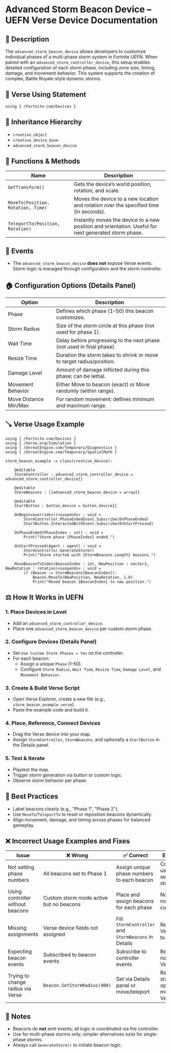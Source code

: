 # Advanced Storm Beacon Device – UEFN Verse Device Documentation

## 🔹 Description
The `advanced_storm_beacon_device` allows developers to customize individual phases of a multi-phase storm system in Fortnite UEFN. When paired with an `advanced_storm_controller_device`, this setup enables detailed configuration of each storm phase, including zone size, timing, damage, and movement behavior. This system supports the creation of complex, Battle Royale-style dynamic storms.

## 🧱 Verse Using Statement
```verse
using { /Fortnite.com/Devices }
```

## 🔗 Inheritance Hierarchy
- `creative_object`
- `creative_device_base`
- `advanced_storm_beacon_device`

## 🧉 Functions & Methods
| Name | Description |
|------|-------------|
| `GetTransform()` | Gets the device’s world position, rotation, and scale. |
| `MoveTo(Position, Rotation, Time)` | Moves the device to a new location and rotation over the specified time (in seconds). |
| `TeleportTo(Position, Rotation)` | Instantly moves the device to a new position and orientation. Useful for next generated storm phase. |

## 🧹 Events
- The `advanced_storm_beacon_device` **does not** expose Verse events. Storm logic is managed through configuration and the storm controller.

## 🏠 Configuration Options (Details Panel)
| Option | Description |
|--------|-------------|
| Phase | Defines which phase (1–50) this beacon customizes. |
| Storm Radius | Size of the storm circle at this phase (not used for phase 1). |
| Wait Time | Delay before progressing to the next phase (not used in final phase). |
| Resize Time | Duration the storm takes to shrink or move to target radius/position. |
| Damage Level | Amount of damage inflicted during this phase; can be lethal. |
| Movement Behavior | Either Move to beacon (exact) or Move randomly (within range). |
| Move Distance Min/Max | For random movement: defines minimum and maximum range. |

## 🪠 Verse Usage Example
```verse
using { /Fortnite.com/Devices }
using { /Verse.org/Simulation }
using { /UnrealEngine.com/Temporary/Diagnostics }
using { /UnrealEngine.com/Temporary/SpatialMath }

storm_beacon_example := class(creative_device):

    @editable
    StormController : advanced_storm_controller_device = advanced_storm_controller_device{}

    @editable
    StormBeacons : []advanced_storm_beacon_device = array{}

    @editable
    StartButton : button_device = button_device{}

    OnBegin<override>()<suspends> : void =
        StormController.PhaseEndedEvent.Subscribe(OnPhaseEnded)
        StartButton.InteractedWithEvent.Subscribe(OnStartPressed)

    OnPhaseEnded(PhaseIndex : int) : void =
        Print("Storm phase {PhaseIndex} ended.")

    OnStartPressed(Agent : agent) : void =
        StormController.GenerateStorm()
        Print("Storm started with {StormBeacons.Length} beacons.")

    MoveBeaconToIndex(BeaconIndex : int, NewPosition : vector3, NewRotation : rotation)<suspends> : void =
        if (Beacon := StormBeacons[BeaconIndex]):
            Beacon.MoveTo(NewPosition, NewRotation, 1.0)
            Print("Moved beacon {BeaconIndex} to new position.")
```

## ⚖️ How It Works in UEFN
### 1. Place Devices in Level
- Add an `advanced_storm_controller_device`.
- Place one `advanced_storm_beacon_device` per custom storm phase.

### 2. Configure Devices (Details Panel)
- Set `Use Custom Storm Phases = Yes` on the controller.
- For each beacon:
  - Assign a unique `Phase` (1–50).
  - Configure `Storm Radius`, `Wait Time`, `Resize Time`, `Damage Level`, and `Movement Behavior`.

### 3. Create & Build Verse Script
- Open Verse Explorer, create a new file (e.g., `storm_beacon_example.verse`).
- Paste the example code and build it.

### 4. Place, Reference, Connect Devices
- Drag the Verse device into your map.
- Assign `StormController`, `StormBeacons`, and optionally a `StartButton` in the Details panel.

### 5. Test & Iterate
- Playtest the map.
- Trigger storm generation via button or custom logic.
- Observe storm behavior per phase.

## 🧠 Best Practices
- Label beacons clearly (e.g., "Phase 1", "Phase 2").
- Use `MoveTo`/`TeleportTo` to reset or reposition beacons dynamically.
- Align movement, damage, and timing across phases for balanced gameplay.

## ❌ Incorrect Usage Examples and Fixes
| Issue | ❌ Wrong | ✅ Correct | Explanation |
|-------|------------|---------------|-------------|
| Not setting phase numbers | All beacons set to Phase 1 | Assign unique phase numbers to each beacon | Controller uses these to sequence the storm |
| Using controller without beacons | Custom storm mode active but no beacons | Place and assign beacons for each phase | No beacons = no storm customization |
| Missing assignments | Verse device fields not assigned | Fill `StormController` and `StormBeacons` in Details | Required for Verse device to function |
| Expecting beacon events | Subscribed to beacon events | Subscribe to controller events | Beacons do not emit Verse events |
| Trying to change radius via Verse | `Beacon.SetStormRadius(400)` | Set via Details panel or move/teleport | Radius is a static config option, not modifiable in Verse |

## 📅 Notes
- Beacons do **not** emit events; all logic is coordinated via the controller.
- Use for multi-phase storms only; simpler alternatives exist for single-phase storms.
- Always call `GenerateStorm()` to initiate beacon logic.

